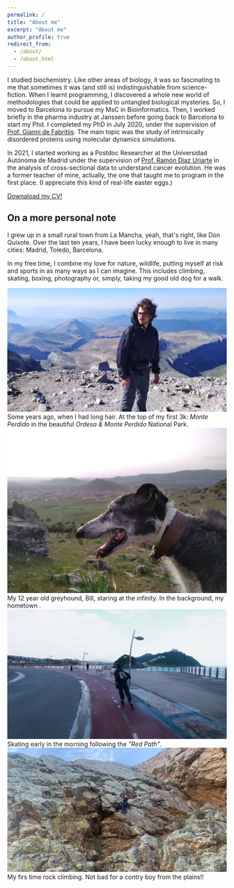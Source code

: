 ```yaml
---
permalink: /
title: "About me"
excerpt: "About me"
author_profile: true
redirect_from: 
  - /about/
  - /about.html
---
```

I studied biochemistry. Like other areas of biology, it was so fascinating to me that sometimes it was (and still is) indistinguishable from science-fiction. When I learnt programming, I discovered a whole new world of methodologies that could be applied to untangled biological mysteries.  So, I moved to Barcelona to pursue my MsC in Bioinformatics. Then, I worked briefly in the pharma industry at Janssen before going back to Barcelona to start my Phd. I completed my PhD in July 2020, under the supervision of [Prof. Gianni de Fabritiis](https://scholar.google.com/citations?user=-_kX4kMAAAAJ&hl=en). The main topic was the study of intrinsically disordered proteins using molecular dynamics simulations. 

In 2021, I started working as a Postdoc Researcher at the Universidad Autónoma de Madrid under the supervision of [Prof. Ramón Diaz Uriarte](https://scholar.google.es/citations?hl=es&user=qO6_YMgAAAAJ&view_op=list_works&sortby=pubdate) in the analysis of cross-sectional data to understand cancer evolution. He was a former teacher of mine, actually, the one that taught me to program in the first place. (I appreciate this kind of real-life easter eggs.) 

[Downaload my CV!](/files/CV.pdf)

On a more personal note
------

I grew up in a small rural town from La Mancha, yeah, that's right, like Don Quixote. Over the last ten years, I have been lucky enough to live in many cities: Madrid, Toledo, Barcelona. 

In my free time, I combine my love for nature, wildlife, putting myself at risk and sports in as many ways as I can imagine. This includes climbing, skating, boxing, photography or, simply, taking my good old dog for a walk. 


![Editing a markdown file for a talk](/images/bio2.jpg)
Some years ago, when I had long hair. At the top of my first 3k: *Monte Perdido* in the beautiful *Ordesa & Monte Perdido* National Park.
![Editing a markdown file for a talk](/images/bio3.jpg)
My 12 year old greyhound, Bill, staring at the infinity. In the background, my hometown .
![Editing a markdown file for a talk](/images/bio1.jpg)
Skating early in the morning following the *"Red Path"*.
![Editing a markdown file for a talk](/images/bio4.jpg)
My firs time rock climbing. Not bad for a contry boy from the plains!!